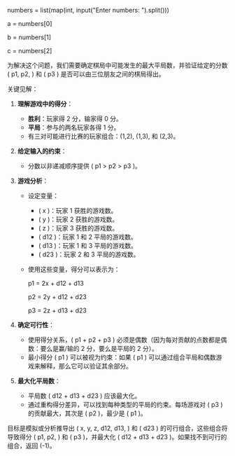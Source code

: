 numbers = list(map(int, input("Enter numbers: ").split()))

a = numbers[0]

b = numbers[1]

c = numbers[2]

为解决这个问题，我们需要确定棋局中可能发生的最大平局数，并验证给定的分数 \( p1, p2, \) 和 \( p3 \) 是否可以由三位朋友之间的棋局得出。

关键见解：
1. **理解游戏中的得分**：
   - **胜利**：玩家得 2 分，输家得 0 分。
   - **平局**：参与的两名玩家各得 1 分。
   - 有三对可能进行比赛的玩家组合：(1,2), (1,3), 和 (2,3)。

2. **给定输入的约束**：
   - 分数以非递减顺序提供
   \( p1 > p2 > p3 \)。

3. **游戏分析**：
   - 设定变量：
     - \( x \)：玩家 1 获胜的游戏数。
     - \( y \)：玩家 2 获胜的游戏数。
     - \( z \)：玩家 3 获胜的游戏数。
     - \( d12 \)：玩家 1 和 2 平局的游戏数。
     - \( d13 \)：玩家 1 和 3 平局的游戏数。
     - \( d23 \)：玩家 2 和 3 平局的游戏数。
   - 使用这些变量，得分可以表示为：
   
     p1 = 2x + d12 + d13 

     p2 = 2y + d12 + d23 

     p3 = 2z + d13 + d23 

4. **确定可行性**：
   - 使用得分关系，\( p1 + p2 + p3 \) 必须是偶数（因为每对贡献的点数都是偶数：要么是赢/输的 2 分，要么是平局的 2 分）。
   - 最小得分 \( p1 \) 可以被视为约束：如果 \( p1 \) 可以通过组合平局和偶数游戏来解释，那么它可以验证其余部分。

5. **最大化平局数**：
   - 平局数 \( d12 + d13 + d23 \) 应该最大化。
   - 通过重构得分差异，可以找到每种类型的平局的约束。每场游戏对 \( p3 \) 的贡献最大，其次是 \( p2 \)，最少是 \( p1 \)。

目标是模拟或分析推导出 \( x, y, z, d12, d13, \) 和 \( d23 \) 的可行组合，这些组合将导致得分 \( p1, p2, \) 和 \( p3 \)，并最大化 \( d12 + d13 + d23 \)。如果找不到可行的组合，返回 \(-1\)。